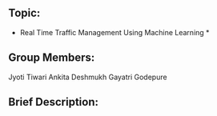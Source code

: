 ## Topic:
* Real Time Traffic Management Using Machine Learning *

## Group Members:
Jyoti Tiwari
Ankita Deshmukh
Gayatri Godepure

## Brief Description:
